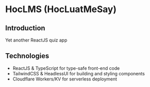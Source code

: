# HocLMS (HocLuatMeSay)

## Introduction

Yet another ReactJS quiz app

## Technologies

- ReactJS & TypeScript for type-safe front-end code
- TailwindCSS & HeadlessUI for building and styling components
- Cloudflare Workers/KV for serverless deployment
